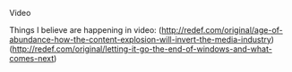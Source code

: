 Video

Things I believe are happening in video:
(http://redef.com/original/age-of-abundance-how-the-content-explosion-will-invert-the-media-industry)
(http://redef.com/original/letting-it-go-the-end-of-windows-and-what-comes-next)
